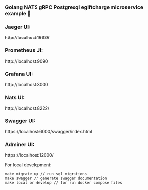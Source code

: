 ### Golang NATS gRPC Postgresql egiftcharge microservice example 👋

### Jaeger UI:

http://localhost:16686

### Prometheus UI:

http://localhost:9090

### Grafana UI:

http://localhost:3000

### Nats UI:

http://localhost:8222/

### Swagger UI:

https://localhost:6000/swagger/index.html

### Adminer UI:

https://localhost:12000/

For local development:
```
make migrate_up // run sql migrations
make swagger // generate swagger documentation
make local or develop // for run docker compose files
```